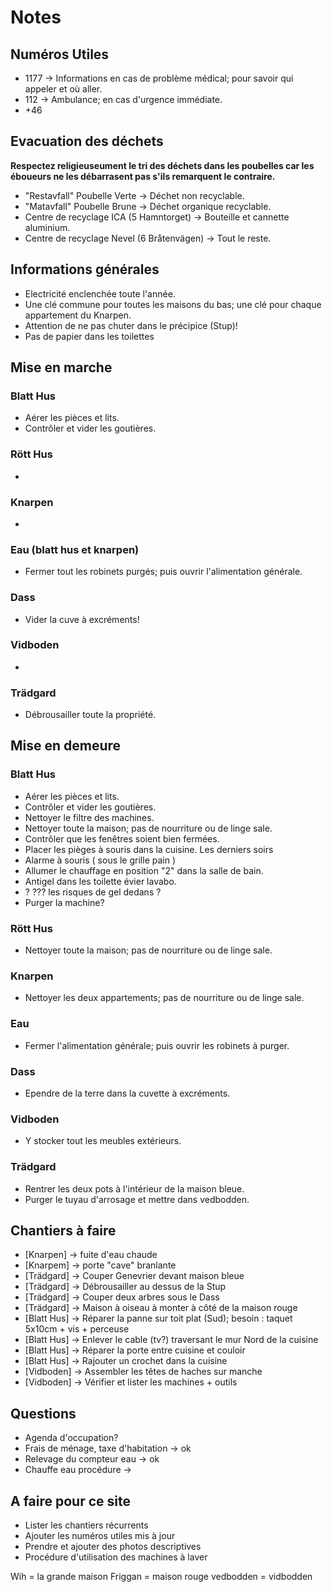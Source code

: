 # Notes

## Numéros Utiles

- 1177 -> Informations en cas de problème médical; pour savoir qui appeler et où aller.
- 112 -> Ambulance; en cas d'urgence immédiate.
- +46
## Evacuation des déchets

**Respectez religieuseument le tri des déchets dans les poubelles car les éboueurs ne les débarrasent pas s'ils remarquent le contraire.**

- "Restavfall" Poubelle Verte -> Déchet non recyclable.
- "Matavfall" Poubelle Brune -> Déchet organique recyclable.
- Centre de recyclage ICA (5 Hamntorget) -> Bouteille et cannette aluminium.
- Centre de recyclage Nevel (6 Bråtenvägen) -> Tout le reste.

## Informations générales

- Electricité enclenchée toute l'année.
- Une clé commune pour toutes les maisons du bas; une clé pour chaque appartement du Knarpen.
- Attention de ne pas chuter dans le précipice (Stup)!
- Pas de papier dans les toilettes
## Mise en marche

### Blatt Hus

- Aérer les pièces et lits.
- Contrôler et vider les goutières.

### Rött Hus

- 

### Knarpen

- 

### Eau (blatt hus et knarpen)

- Fermer tout les robinets purgés; puis ouvrir l'alimentation générale.

### Dass

- Vider la cuve à excréments!

### Vidboden

- 

### Trädgard

- Débrousailler toute la propriété.

## Mise en demeure

### Blatt Hus

- Aérer les pièces et lits.
- Contrôler et vider les goutières.
- Nettoyer le filtre des machines.
- Nettoyer toute la maison; pas de nourriture ou de linge sale.
- Contrôler que les fenêtres soient bien fermées.
- Placer les pièges à souris dans la cuisine. Les derniers soirs
- Alarme à souris ( sous le grille pain )
- Allumer le chauffage en position "2" dans la salle de bain.
- Antigel dans les toilette évier lavabo.
- ? ??? les risques de gel dedans ?
- Purger la machine?

### Rött Hus

- Nettoyer toute la maison; pas de nourriture ou de linge sale.

### Knarpen

- Nettoyer les deux appartements; pas de nourriture ou de linge sale.

### Eau

- Fermer l'alimentation générale; puis ouvrir les robinets à purger.

### Dass

- Ependre de la terre dans la cuvette à excréments.

### Vidboden

- Y stocker tout les meubles extérieurs.

### Trädgard

- Rentrer les deux pots à l'intérieur de la maison bleue.
- Purger le tuyau d'arrosage et mettre dans vedbodden.

## Chantiers à faire

- [Knarpen] -> fuite d'eau chaude 
- [Knarpem] -> porte "cave" branlante
- [Trädgard] -> Couper Genevrier devant maison bleue
- [Trädgard] -> Débrousailler au dessus de la Stup
- [Trädgard] -> Couper deux arbres sous le Dass
- [Trädgard] -> Maison à oiseau à monter à côté de la maison rouge
- [Blatt Hus] -> Réparer la panne sur toit plat (Sud); besoin : taquet 5x10cm + vis + perceuse
- [Blatt Hus] -> Enlever le cable (tv?) traversant le mur Nord de la cuisine
- [Blatt Hus] -> Réparer la porte entre cuisine et couloir
- [Blatt Hus] -> Rajouter un crochet dans la cuisine
- [Vidboden] -> Assembler les têtes de haches sur manche
- [Vidboden] -> Vérifier et lister les machines + outils

## Questions

- Agenda d'occupation?
- Frais de ménage, taxe d'habitation -> ok
- Relevage du compteur eau -> ok
- Chauffe eau procédure -> 
## A faire pour ce site

- Lister les chantiers récurrents
- Ajouter les numéros utiles mis à jour
- Prendre et ajouter des photos descriptives
- Procédure d'utilisation des machines à laver

Wih = la grande maison
Friggan = maison rouge
vedbodden = vidbodden